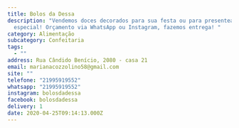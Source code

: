 ```yaml
---
title: Bolos da Dessa
description: "Vendemos doces decorados para sua festa ou para presentear alguém
  especial! Orçamento via WhatsApp ou Instagram, fazemos entrega! "
category: Alimentação
subcategory: Confeitaria
tags:
  - ""
address: Rua Cândido Benício, 2080 - casa 21
email: marianacozzolino58@gmail.com
site: ""
telefone: "21995919552"
whatsapp: "21995919552"
instagram: bolosdadessa
facebook: bolosdadessa
delivery: 1
date: 2020-04-25T09:14:13.000Z
---
```

